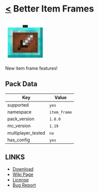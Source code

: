 # [<](../README.md) Better Item Frames

![alt](pack.png)

New item frame features!

## Pack Data

| Key                | Value        |
| ------------------ | ------------ |
| supported          | `yes`        |
| namespace          | `item_frame` |
| pack_version       | `1.0.0`      |
| mc_version         | `1.19`       |
| multiplayer_tested | `no`         |
| has_config         | `yes`        |

## LINKS

-   [Download](https://www.curseforge.com/minecraft/customization/better-item-frames-datapack)
-   [Wiki Page](https://github.com/legopitstop/Datapacks/wiki/Better_Item_Frames)
-   [License](https://legopitstop.weebly.com/license.html)
-   [Bug Report](https://github.com/legopitstop/Datapacks/issues)
